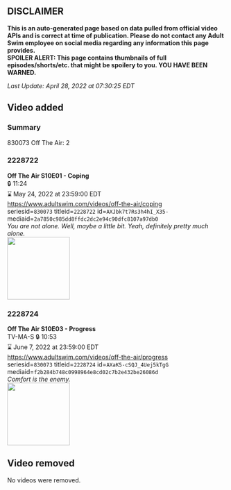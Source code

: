 ## DISCLAIMER
**This is an auto-generated page based on data pulled from official video APIs and is correct at time of publication. Please do not contact any Adult Swim employee on social media regarding any information this page provides.**  
**SPOILER ALERT: This page contains thumbnails of full episodes/shorts/etc. that might be spoilery to you. YOU HAVE BEEN WARNED.**  

_Last Update: April 28, 2022 at 07:30:25 EDT_
## Video added
### Summary
830073 Off The Air: 2  
### 2228722
**Off The Air S10E01 - Coping**  
 🔒 11:24  
⌛ May 24, 2022 at 23:59:00 EDT  
https://www.adultswim.com/videos/off-the-air/coping  
seriesid=`830073` titleid=`2228722` id=`AXJbk7t7Rs3h4hI_X35-` mediaid=`2a7850c985dd8ffdc2dc2e94c90dfc8107a97db0`  
_You are not alone. Well, maybe a little bit. Yeah, definitely pretty much alone._  
<a href="https://media.cdn.adultswim.com/uploads/20200604/thumbnails/2_2064102031-offtheair_1001_Coping.jpg"><img src="https://media.cdn.adultswim.com/uploads/20200604/thumbnails/2_2064102031-offtheair_1001_Coping.jpg" height="144px" /></a>
### 2228724
**Off The Air S10E03 - Progress**  
TV-MA-S 🔒 10:53  
⌛ June 7, 2022 at 23:59:00 EDT  
https://www.adultswim.com/videos/off-the-air/progress  
seriesid=`830073` titleid=`2228724` id=`AXaK5-cSQJ_4Uej5kTgG` mediaid=`f2b284b748c0998964e8cd02c7b2e432be26086d`  
_Comfort is the enemy._  
<a href="https://media.cdn.adultswim.com/uploads/20201222/thumbnails/2_201222943400-OTA_1003_Progress_dup-20201217.jpg"><img src="https://media.cdn.adultswim.com/uploads/20201222/thumbnails/2_201222943400-OTA_1003_Progress_dup-20201217.jpg" height="144px" /></a>
## Video removed
No videos were removed.  

